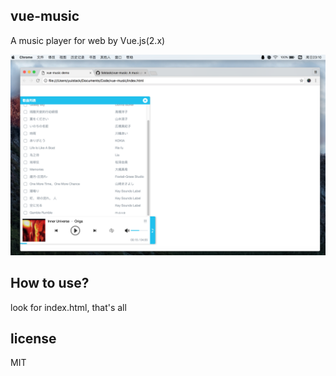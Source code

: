 ## vue-music
A music player for web by Vue.js(2.x)

 ![image](https://github.com/falstack/vue-music/raw/master/demo.png)

## How to use?
look for index.html, that's all

## license
MIT
